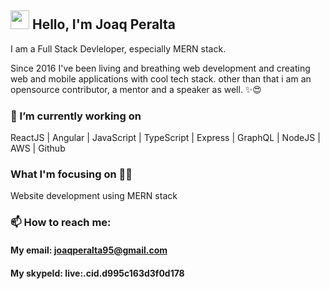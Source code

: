 ## <img src="https://media.giphy.com/media/hvRJCLFzcasrR4ia7z/giphy.gif" width="30px"> Hello, I'm Joaq Peralta

I am a Full Stack Devleloper, especially MERN stack.

Since 2016 I've been living and breathing web development and creating web and mobile applications with cool tech stack. other than that i am an opensource contributor, a mentor and a speaker as well. ✨😍

### 🔭 I’m currently working on

ReactJS | Angular | JavaScript | TypeScript | Express | GraphQL | NodeJS | AWS | Github
### What I'm focusing on 👨‍💻
Website development using MERN stack

### 📫 How to reach me:
#### My email: joaqperalta95@gmail.com
#### My skypeId: live:.cid.d995c163d3f0d178

